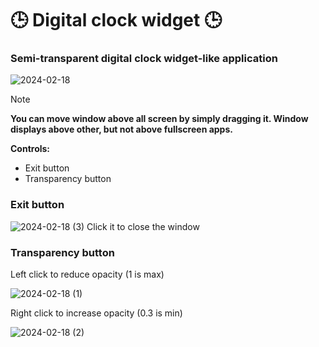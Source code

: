 # 🕒  Digital clock widget 🕒 
### Semi-transparent digital clock widget-like application
![2024-02-18](https://github.com/Asderl/DigitalClockWidget/assets/109987125/683d1db5-cbd5-46af-aeb3-5f7f01f5e53d)
>[!NOTE]
> **You can move window above all screen by simply dragging it.
> Window displays above other, but not above fullscreen apps.**


**Controls:**
+ Exit button
+ Transparency button

### Exit button
![2024-02-18 (3)](https://github.com/Asderl/DigitalClockWidget/assets/109987125/a0459576-a506-4b17-851d-653fa03ed932)
Click it to close the window

### Transparency button
Left click to reduce opacity (1 is max)

![2024-02-18 (1)](https://github.com/Asderl/DigitalClockWidget/assets/109987125/421a86d4-5c84-4e5f-86bf-90e4108dfa26)

Right click to increase opacity (0.3 is min)

![2024-02-18 (2)](https://github.com/Asderl/DigitalClockWidget/assets/109987125/25cf1698-f6ec-42c9-b67f-75b4e6bb156e)

